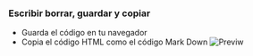 
### Escribir borrar, guardar y copiar

- Guarda el código en tu navegador
- Copia el código HTML como el código Mark Down
![Previw](https://i.imgur.com/b6PzWAd.png)
